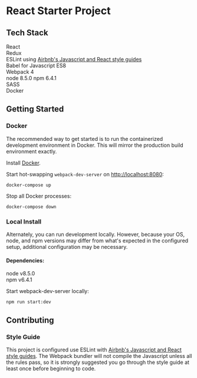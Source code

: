 # React Starter Project

## Tech Stack

React  
Redux  
ESLint using [Airbnb's Javascript and React style guides](https://github.com/airbnb/javascript)  
Babel for Javascript ES8  
Webpack 4  
node 8.5.0
npm 6.4.1  
SASS  
Docker  

## Getting Started

### Docker

The recommended way to get started is to run the containerized development environment in Docker. This will mirror the production build environment exactly.

Install [Docker](https://docs.docker.com/install/).

Start hot-swapping `webpack-dev-server` on [http://localhost:8080](http://localhost:8080):  

```
docker-compose up
``` 

Stop all Docker processes:
```
docker-compose down
```

### Local Install

Alternately, you can run development locally. However, because your OS, node, and npm versions may differ from what's expected in the configured setup, additional configuration may be necessary.

#### Dependencies:
node v8.5.0  
npm v6.4.1

Start webpack-dev-server locally:
```
npm run start:dev
```

## Contributing

### Style Guide
This project is configured use ESLint with [Airbnb's Javascript and React style guides](https://github.com/airbnb/javascript). The Webpack bundler will not compile the Javascript unless all the rules pass, so it is strongly suggested you go through the style guide at least once before beginning to code.